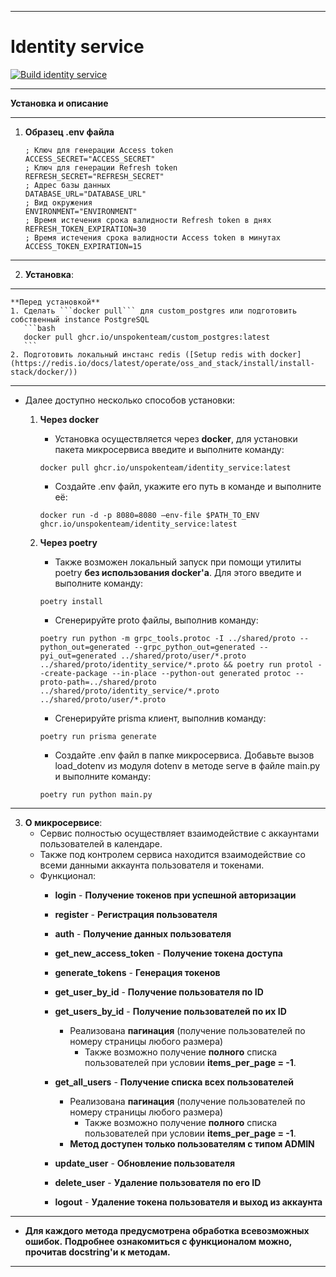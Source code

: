 ___
# Identity service
[![Build identity service](https://github.com/UnspokenTeam/Calendar/actions/workflows/build_identity_service.yaml/badge.svg)](https://github.com/UnspokenTeam/Calendar/actions/workflows/build_identity_service.yaml)
___
**Установка и описание**
___
1. **Образец .env файла**
	```env
    ; Ключ для генерации Access token
    ACCESS_SECRET="ACCESS_SECRET"
    ; Ключ для генерации Refresh token
    REFRESH_SECRET="REFRESH_SECRET"
    ; Адрес базы данных
	DATABASE_URL="DATABASE_URL"
    ; Вид окружения
	ENVIRONMENT="ENVIRONMENT"
    ; Время истечения срока валидности Refresh token в днях
    REFRESH_TOKEN_EXPIRATION=30
    ; Время истечения срока валидности Access token в минутах
    ACCESS_TOKEN_EXPIRATION=15
	```
___
2. **Установка**:
___  
    **Перед установкой**
    1. Сделать ```docker pull``` для custom_postgres или подготовить собственный instance PostgreSQL
       ```bash
       docker pull ghcr.io/unspokenteam/custom_postgres:latest
       ```
    2. Подготовить локальный инстанс redis ([Setup redis with docker](https://redis.io/docs/latest/operate/oss_and_stack/install/install-stack/docker/))
___  
   - Далее доступно несколько способов установки:

     1. **Через docker**
        - Установка осуществляется через **docker**, для установки пакета микросервиса введите и выполните команду:
         ```
         docker pull ghcr.io/unspokenteam/identity_service:latest
          ```
        - Создайте .env файл, укажите его путь в команде и выполните её:
         ```
         docker run -d -p 8080=8080 —env-file $PATH_TO_ENV ghcr.io/unspokenteam/identity_service:latest
          ```

     2. **Через poetry**
         - Также возможен локальный запуск при помощи утилиты poetry **без использования docker'a**. Для этого введите и выполните команду:
         ```
         poetry install
         ```
         - Сгенерируйте proto файлы, выполнив команду:
         ```
         poetry run python -m grpc_tools.protoc -I ../shared/proto --python_out=generated --grpc_python_out=generated --pyi_out=generated ../shared/proto/user/*.proto ../shared/proto/identity_service/*.proto && poetry run protol --create-package --in-place --python-out generated protoc --proto-path=../shared/proto ../shared/proto/identity_service/*.proto ../shared/proto/user/*.proto
         ```
         - Сгенерируйте prisma клиент, выполнив команду:
         ```
         poetry run prisma generate
         ```
         - Создайте .env файл в папке микросервиса. Добавьте вызов load_dotenv из модуля dotenv в методе serve в файле main.py и выполните команду:
         ```
         poetry run python main.py
         ```
---
3. **О микросервисе**:
	- Сервис полностью осуществляет взаимодействие с аккаунтами пользователей в календаре.
	- Также под контролем сервиса находится взаимодействие со всеми данными аккаунта пользователя и токенами.
	- Функционал:
        - **login** - **Получение токенов при успешной авторизации**

        - **register** - **Регистрация пользователя**

        - **auth** - **Получение данных пользователя**

        - **get_new_access_token** - **Получение токена доступа**

        - **generate_tokens** - **Генерация токенов**

		- **get_user_by_id** - **Получение пользователя по ID**

		- **get_users_by_id** - **Получение пользователей по их ID**
			- Реализована **пагинация** (получение пользователей по номеру страницы любого размера)
				- Также возможно получение **полного** списка пользователей при условии **items_per_page = -1**.

		- **get_all_users** - **Получение списка всех пользователей**
			- Реализована **пагинация** (получение пользователей по номеру страницы любого размера)
				- Также возможно получение **полного** списка пользователей при условии **items_per_page = -1**.
			- **Метод доступен только пользователям с типом ADMIN**

		- **update_user** - **Обновление пользователя**

		- **delete_user** - **Удаление пользователя по его ID**

        - **logout** - **Удаление токена пользователя и выход из аккаунта**
---
* **Для каждого метода предусмотрена обработка всевозможных ошибок.** **Подробнее ознакомиться с функционалом можно, прочитав docstring'и к методам.**
---
